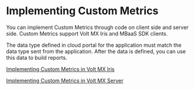                             


Implementing Custom Metrics
===========================

You can implement Custom Metrics through code on client side and server side. Custom Metrics support Volt MX Iris and MBaaS SDK clients.

The data type defined in cloud portal for the application must match the data type sent from the application. After the data is defined, you can use this data to build reports.

[Implementing Custom Metrics in Volt MX Iris](Implementing_Custom_Metrics_in_VoltMX_Iris.md)

[Implementing Custom Metrics in Volt MX Server](Implementing_Custom_Metrics_in_VoltMX_Server.md)
